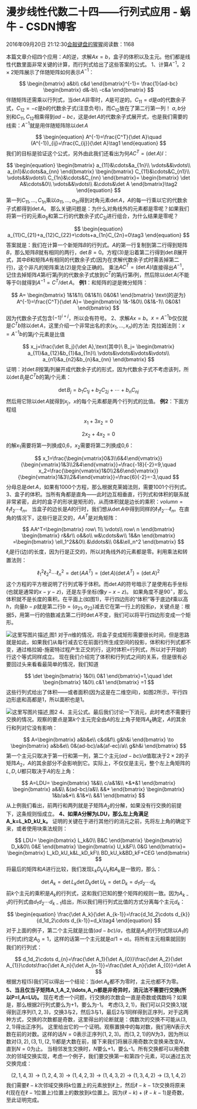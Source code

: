 
# 漫步线性代数二十四——行列式应用 - 蜗牛 - CSDN博客


2016年09月20日 21:12:30[会敲键盘的猩猩](https://me.csdn.net/u010182633)阅读数：1168


本篇文章介绍四个应用：$A$的逆，求解$Ax=b$，盒子的体积以及主元。他们都是线性代数里面非常关键的计算，而行列式给出了这些答案的公式。
1、计算$A^{-1}$。$2\times 2$矩阵展示了伴随矩阵如何表示$A^{-1}$：

$$
\begin{bmatrix}
a&b\\
c&d
\end{bmatrix}^{-1}=
\frac{1}{ad-bc}
\begin{bmatrix}
d&-b\\
-c&a
\end{bmatrix}
$$
伴随矩阵还需乘以行列式，当$\det A$非零时，$A$是可逆的。$C_{11}=d$是$a$的代数余子式，$C_{12}=-c$是$b$的代数余子式(注意负号)，而$C_{12}$放在了第二行第一列！
$a,b$分别和$C_{11},C_{12}$相乘得到$ad-bc$，这是$\det A$的代数余子式展开式，也是我们需要的线索：$A^{-1}$就是用伴随矩阵除以$\det A$

$$
\begin{equation}
A^{-1}=\frac{C^T}{\det A}\quad (A^{-1})_{ij}=\frac{C_{ij}}{\det A}\tag1
\end{equation}
$$
我们的目标是验证这个公式，另外由此我们还看出为何$AC^T=(\det A)I$：

$$
\begin{equation}
\begin{bmatrix}
a_{11}&\cdots&a_{1n}\\
\vdots&&\vdots\\
a_{n1}&\cdots&a_{nn}
\end{bmatrix}
\begin{bmatrix}
C_{11}&\cdots&C_{n1}\\
\vdots&&\vdots\\
C_{1n}&\cdots&C_{nn}
\end{bmatrix}=
\begin{bmatrix}
\det A&\cdots&0\\
\vdots&&\vdots\\
&\cdots&\det A
\end{bmatrix}\tag2
\end{equation}
$$
第一列$C_{11},\ldots,C_{1n}$乘以$a_{11},\ldots,a_{1n}$得到对角元素$\det A$，$A$的每一行乘以它的代数余子式都得到$\det A$。
那么关键问题是：为什么对角线外的元素都是零呢？如果我们将第一行的元素$a_{1j}$和第二行的代数余子式$C_{2j}$进行组合，为什么结果是零呢？

$$
\begin{equation}
a_{11}C_{21}+a_{12}C_{22}+\cdots+a_{1n}C_{2n}=0\tag3
\end{equation}
$$
答案就是：我们在计算一个新矩阵$B$的行列式。$A$的第一行复制到第二行得到矩阵$B$，那么矩阵$B$就有相同的两行，$\det B=0$。方程(3)是沿着第二行得到$\det B$展开式，其中$B$和矩阵$A$有相同的代数余子式(因为在求解代数余子式时需丢掉第二行)，这个非凡的矩阵乘法(2)是完全正确的。
乘法$AC^T=(\det A)I$直接得出$A^{-1}$，记住去掉矩阵$A$第$i$行第$j$列的代数余子式放到$C^T$的第$j$行第$i$列，然后除以$\det A$(不能等于0)就得到$A^{-1}=C^T/\det A$。
**例1**：和矩阵的逆是微分矩阵：

$$
A=
\begin{bmatrix}
1&1&1\\
0&1&1\\
0&0&1
\end{bmatrix}
\text{的逆为}
A^{-1}=\frac{C^T}{\det A}=
\begin{bmatrix}
1&-1&0\\
0&1&-1\\
0&0&1
\end{bmatrix}
$$
因为代数余子式包含$(-1)^{i+j}$，所以会有符号。
2、求解$Ax=b$。$x=A^{-1}b$仅仅就是$C^Tb$除以$\det A$，这里介绍一个非常出名的求$(x_1,\ldots,x_n)$的方法:
克拉姆法则：$x=A^{-1}b$的第$j$个元素是比值

$$
x_j=\frac{\det B_j}{\det A},\text{其中}\ B_j=
\begin{bmatrix}
a_{11}&a_{12}&b_{1}&a_{1n}\\
\vdots&\vdots&\vdots&\vdots\\
a_{n1}&a_{n2}&b_{n}&a_{nn}
\end{bmatrix}
$$
证明：对$\det B$按第$j$列展开成代数余子式的形式，因为代数余子式不考虑该列，所以$\det B_j$是$C^Tb$的第$j$个元素：

$$
\det B_j=b_1C_{1j}+b_2C_{2j}+\cdots+b_nC_{nj}
$$
然后用它除以$\det A$就得到$x_j$，$x$的每个元素都是两个行列式的比值。
**例2**：下面方程组

$$
x_1+3x_2=0
$$

$$
2x_2+4x_2=0
$$
的解$x_1$需要将第一列换成0,6，$x_2$需要将第二列换成0,6：

$$
x_1=\frac{\begin{vmatrix}0&3\\6&4\end{vmatrix}}{\begin{vmatrix}1&3\\2&4\end{vmatrix}}=\frac{-18}{-2}=9,\quad
x_2=\frac{\begin{vmatrix}1&0\\2&6\end{vmatrix}}{\begin{vmatrix}1&3\\2&4\end{vmatrix}}=\frac{6}{-2}=-3,\quad
$$
分母总是$\det A$，如果有1000个方程，那么根据克莱姆法则，需要1001个行列式。
3、盒子的体积。当所有角都是直角——此时边互相垂直，行列式和体积的联系就非常紧密，此时的盒子的形状是矩形的，从而体积就是边长的乘积：$volumn=\ell_1\ell_2\cdots\ell_n$。
当盒子的边长是$A$的行时，我们想从$\det A$中得到同样的$\ell_1\ell_2\cdots\ell_n$。在直角的情况下，这些行是正交的，$AA^T$是对角矩阵：

$$
AA^T=\begin{bmatrix}
row\ 1\\
\vdots\\
row\ n
\end{bmatrix}
\begin{bmatrix}
r&&r\\
o&&o\\
w&\cdots&w\\
1&&n
\end{bmatrix}
=\begin{bmatrix}
\ell_1^2&&0\\
&\ddots&\\
0&&\ell_n^2
\end{bmatrix}
$$
$\ell_i$是行(边)的长度，因为行是正交的，所以对角线外的元素都是零。利用乘法和转置法则：

$$
\ell_1^2\ell_2^2\cdots\ell_n^2=\det(AA^T)=(\det A)(\det A^T)=(\det A)^2
$$
这个方程的平方根说明了行列式等于体积。而$\det A$的符号暗示了是使用右手坐标(也就是通常的$x-y-z$)，还是左手坐标(像$y-x-z$)。
如果角度不是$90^{\circ}$，那么体积就不是长度的乘积。在平面上(如图1)，平行四边形的“体积”等于底边$\ell$乘以高$h$，向量$b-p$就是第二行$b=(a_{21},a_{22})$减去它在第一行上的投影$p$，关键点是：根据5，用第一行的倍数减去第二行时$\det A$不变，我们可以将平行四边形变成一个矩形。

![这里写图片描述](https://img-blog.csdn.net/20160920211054099)[ ](https://img-blog.csdn.net/20160920211054099)
图1
对于$n$维的情况，将盒子变成矩形需要很长时间，但是思路就是如此，如果我们从每行减去它在前面行所生成空间的投影，体积和行列式都不变，通过格拉姆-施密特过程产生正交的行，这时体积=行列式，所以对于开始的行这个等式同样成立。
现在我们介绍完了体积和行列式之间的关系，但是很有必要回过头来看看最简单的情况，我们知道

$$
\det \begin{bmatrix}
1&0\\
0&1
\end{bmatrix}=1,\quad
\det \begin{bmatrix}
1&0\\
c&1
\end{bmatrix}
=1
$$
这些行列式给出了体积——或者面积(因为这是在二维空间)，如图2所示，平行四边形底和高都是1，所以面积也是1。

![这里写图片描述](https://img-blog.csdn.net/20160920211017708)[ ](https://img-blog.csdn.net/20160920211017708)
图2
4、主元公式。最后我们讨论一下消元，此时考虑不需要行交换的情况。观察的要点是第$k$个主元完全由$A$的左上角子矩阵$A_k$确定，$A$的其余行和列对它没有影响：

$$
A=\begin{bmatrix}
a&b&e\\
c&d&f\\
g&h&i
\end{bmatrix}
\to
\begin{bmatrix}
a&b&e\\
0&(ad-bc)/a&(af-ec)/a\\
g&h&i
\end{bmatrix}
$$
第一个主元只取决于第一行和第一列，第二个主元$(ad-bc)/a$值取决于$2\times 2$的子矩阵$A_2$，$A$的其余部分不会影响到它。实际上，不仅仅是主元，整个左上角矩阵的$L,D,U$都只取决于$A$的左上角：

$$
A=LDU=
\begin{bmatrix}
1&&\\
c/a&1&\\
*&*&1
\end{bmatrix}
\begin{bmatrix}
a&&\\
&(ad-bc)/a&\\
&&*
\end{bmatrix}
\begin{bmatrix}
1&b/a&*\\
&1&*\\
&&1
\end{bmatrix}
$$
从上例我们看出，前两行和两列就是子矩阵$A_2$的分解，如果没有行交换的前提下，这条规则恒成立。
**4、如果****A****分解为****LDU****，那么左上角满足****A_k=L_kD_kU_k****。**
证明的关键在于进行其他行的消元之前，先将左上角的确定下来，或者使用块乘法规则：

$$
LDU=
\begin{bmatrix}
L_k&0\\
B&C
\end{bmatrix}
\begin{bmatrix}
D_k&0\\
0&E
\end{bmatrix}
\begin{bmatrix}
U_k&F\\
0&G
\end{bmatrix}=
\begin{bmatrix}
L_kD_kU_k&L_kD_kF\\
BD_kU_k&BD_kF+CEG
\end{bmatrix}
$$
将最后的矩阵和$A$进行比较，我们发现$L_kD_kU_k$和$A_k$是一致的，那么：

$$
\det A_k=\det L_k\det D_k\det U_k=\det D_k=d_1d_2\cdots d_k
$$
前$k$个主元的乘积是$A_k$的行列式，这和我们已知的整个矩阵的规则一致。因为$A_{k-1}$的行列式由$d_1d_2\cdots d_{k-1}$给出，所以我们用行列式比值的方式分离每个主元$d_k$：

$$
\begin{equation}
\frac{\det A_k}{\det A_{k-1}}=\frac{d_1d_2\cdots d_{k}}{d_1d_2\cdots d_{k-1}}=d_k\tag4
\end{equation}
$$
对于上面的例子，第二个主元就是比值$(ad-bc)/a$，也就是$A_2$的行列式除以$A_1$的行列式(约定$A_0=1$，这样的话第一个主元就是$a/1=a$)。将所有主元相乘就回到我们的行列式：

$$
d_1d_2\cdots d_{n}=\frac{\det A_1}{\det A_{0}}\frac{\det A_2}{\det A_{1}}\cdots\frac{\det A_n}{\det A_{n-1}}=\frac{\det A_n}{\det A_{0}}=\det A
$$
根据方程(5)我们可以得出一个结论：当$\det A_k$都不为零时，主元也都不为零。
**5、当且仅当子矩阵****A_1,A_2,\ldots,A_n****都是非奇异时，消元法不需要行交换(所以****P=I,A=LU****)。**
现在考虑一个问题，行交换的次数会一直是奇数或偶数吗？如果是，那么根据2行列式要么为+1，要么为-1。
考虑$(3,2,1)$，我们可以只交换3,1就得到正序列$(1,2,3)$，交换3与2，然后3与1，最后2与1同样得到正序列，对于这两种方式，交换的次数都是奇数，这里得出的论断就是：偶数次的交换不可能从$(3,2,1)$得出正序列。
这里给出它的一个证明。观察置换中的每对数，我们用$N$表示大数在前的对数。这样的话$N=0$表示正序列$(1,2,3)$。而$(3,2,1)$的$N$为3，因为所以数对$(3,2),(3,1),(2,1)$都是大数在前，接下来我们将展示用奇数次变换来改变$N$，直到$N=0$为止。
当相邻发生交换时，$N$要么+1，要么-1。所有交换都可以用奇数次的邻域交换实现，考虑一个例子，我们要交换第一和第四个元素，可以通过五次交换完成：

$$
(2,1,4,3)\to(1,2,4,3)\to(1,4,2,3)\to(1,4,3,2)\to(1,3,4,2)\to(3,1,4,2)
$$
我们需要$\ell-k$次邻域交换将$k$位置上的元素放到$\ell$上，然后$\ell-k-1$次交换将原来$\ell$(现在在$\ell-1$位置上)位置上的数放到$k$位置上。因为$(\ell-k)+(\ell-k-1)$是奇数，至此证明完成。

